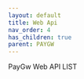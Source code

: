```yaml
---
layout: default
title: Web Api
nav_order: 4
has_children: true
parent: PAYGW
---
```


PayGw Web API LIST
